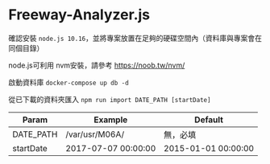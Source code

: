 # Freeway-Analyzer.js

確認安裝 `node.js 10.16`，並將專案放置在足夠的硬碟空間內（資料庫與專案會在同個目錄）

node.js可利用 nvm安裝，請參考
https://noob.tw/nvm/

啟動資料庫
`docker-compose up db -d`

從已下載的資料夾匯入
`npm run import DATE_PATH [startDate]`

| Param       | Example              | Default  |
| ------      | -------------------  | ------------ |
| DATE_PATH   | /var/usr/M06A/       | 無，必填 |
| startDate   | 2017-07-07 00:00:00  | 2015-01-01 00:00:00     |
